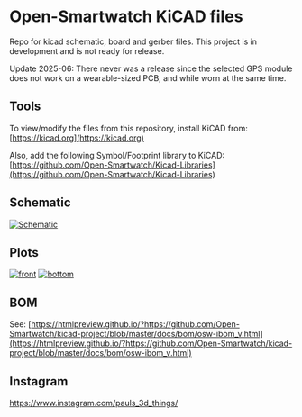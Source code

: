 # Open-Smartwatch KiCAD files

Repo for kicad schematic, board and gerber files. This project is in development and is not ready for release.

Update 2025-06: There never was a release since the selected GPS module does not work on a wearable-sized PCB, and while worn at the same time.

## Tools

To view/modify the files from this repository, install KiCAD from: [https://kicad.org](https://kicad.org)

Also, add the following Symbol/Footprint library to KiCAD: [https://github.com/Open-Smartwatch/Kicad-Libraries](https://github.com/Open-Smartwatch/Kicad-Libraries)

## Schematic
[![Schematic](docs/img/osw-schematic.svg)](docs/osw-schematic.pdf)

## Plots
[![front](docs/img/osw-top.svg)](docs/img/osw-top.svg)
[![bottom](docs/img/osw-bottom.svg)](docs/img/osw-bottom.svg)

## BOM

See: [https://htmlpreview.github.io/?https://github.com/Open-Smartwatch/kicad-project/blob/master/docs/bom/osw-ibom_v.html](https://htmlpreview.github.io/?https://github.com/Open-Smartwatch/kicad-project/blob/master/docs/bom/osw-ibom_v.html)

## Instagram 
https://www.instagram.com/pauls_3d_things/
